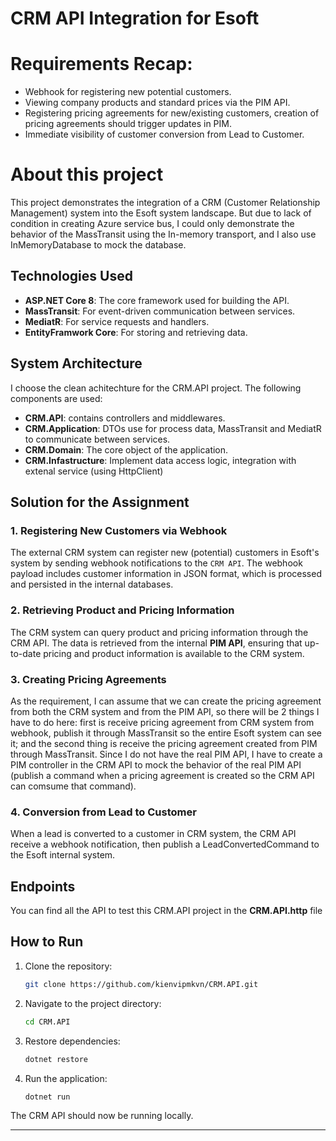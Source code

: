 
# CRM API Integration for Esoft
# Requirements Recap:
- Webhook for registering new potential customers.
- Viewing company products and standard prices via the PIM API.
- Registering pricing agreements for new/existing customers, creation of pricing agreements should trigger updates in PIM.
- Immediate visibility of customer conversion from Lead to Customer.

# About this project
This project demonstrates the integration of a CRM (Customer Relationship Management) system into the Esoft system landscape. 
But due to lack of condition in creating Azure service bus, I could only demonstrate the behavior of the MassTransit using the In-memory transport, and I also use InMemoryDatabase to mock the database.

## Technologies Used
- **ASP.NET Core 8**: The core framework used for building the API.
- **MassTransit**: For event-driven communication between services.
- **MediatR**: For service requests and handlers.
- **EntityFramwork Core**: For storing and retrieving data.

## System Architecture
I choose the clean achitechture for the CRM.API project. The following components are used:
- **CRM.API**: contains controllers and middlewares.
- **CRM.Application**: DTOs use for process data, MassTransit and MediatR to communicate between services. 
- **CRM.Domain**: The core object of the application.
- **CRM.Infastructure**: Implement data access logic, integration with extenal service (using HttpClient)

## Solution for the Assignment 

### 1. Registering New Customers via Webhook
The external CRM system can register new (potential) customers in Esoft's system by sending webhook notifications to the `CRM API`. The webhook payload includes customer information in JSON format, which is processed and persisted in the internal databases.

### 2. Retrieving Product and Pricing Information
The CRM system can query product and pricing information through the CRM API. The data is retrieved from the internal **PIM API**, ensuring that up-to-date pricing and product information is available to the CRM system.

### 3. Creating Pricing Agreements
As the requirement, I can assume that we can create the pricing agreement from both the CRM system and from the PIM API, so there will be 2 things I have to do here: first is receive pricing agreement from CRM system from webhook, publish it through MassTransit so the entire Esoft system can see it; and the second thing is receive the pricing agreement created from PIM through MassTransit.
Since I do not have the real PIM API, I have to create a PIM controller in the CRM API to mock the behavior of the real PIM API (publish a command when a pricing agreement is created so the CRM API can comsume that command).

### 4. Conversion from Lead to Customer
When a lead is converted to a customer in CRM system, the CRM API receive a webhook notification, then publish a LeadConvertedCommand to the Esoft internal system.

## Endpoints
You can find all the API to test this CRM.API project in the **CRM.API.http** file

## How to Run

1. Clone the repository:
   ```bash
   git clone https://github.com/kienvipmkvn/CRM.API.git
   ```

2. Navigate to the project directory:
   ```bash
   cd CRM.API
   ```

3. Restore dependencies:
   ```bash
   dotnet restore
   ```

4. Run the application:
   ```bash
   dotnet run
   ```

The CRM API should now be running locally.

---


